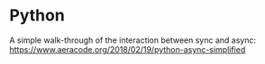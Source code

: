 # Python

A simple walk-through of the interaction between sync and async: <https://www.aeracode.org/2018/02/19/python-async-simplified>

